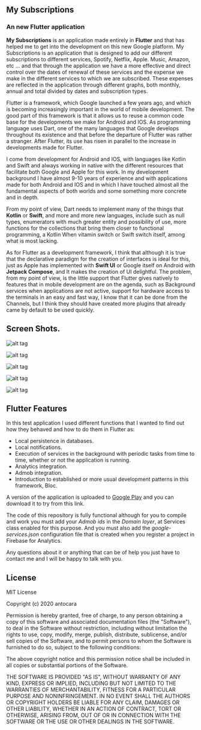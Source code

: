 ## My Subscriptions

### An new Flutter application

**My Subscriptions** is an application made entirely in **Flutter** and that has helped me to get into the development on this new Google platform. 
My Subscriptions is an application that is designed to add our different subscriptions to different services, Spotify, Netflix, Apple. Music, Amazon, etc ... and that through the application we have a more effective and direct control over the dates of renewal of these services and the expense we make in the different services to which we are subscribed.
These expenses are reflected in the application through different graphs, both monthly, annual and total divided by dates and subscription types.


Flutter is a framework, which Google launched a few years ago, and which is becoming increasingly important in the world of mobile development. The good part of this framework is that it allows us to reuse a common code base for the developments we make for Android and IOS. As programming language uses Dart, one of the many languages ​​that Google develops throughout its existence and that before the departure of Flutter was rather a stranger. After Flutter, its use has risen in parallel to the increase in developments made for Flutter.

I come from development for Android and IOS, with languages ​​like Kotlin and Swift and always working in native with the different resources that facilitate both Google and Apple for this work. In my development background I have almost 9-10 years of experience and with applications made for both Android and IOS and in which I have touched almost all the fundamental aspects of both worlds and some something more concrete and in depth.

From my point of view, Dart needs to implement many of the things that **Kotlin** or **Swift**, and more and more new languages, include such as null types, enumerators with much greater entity and possibility of use, more functions for the collections that bring them closer to functional programming, a Kotlin When vitamin switch or Swift switch itself, among what is most lacking.

As for Flutter as a development framework, I think that although it is true that the declarative paradigm for the creation of interfaces is ideal for this, just as Apple has implemented with **Swift UI** or Google itself on Android with **Jetpack Compose**, and It makes the creation of UI delightful. The problem, from my point of view, is the little support that Flutter gives natively to features that in mobile development are on the agenda, such as Background services when applications are not active, support for hardware access to the terminals in an easy and fast way, I know that it can be done from the Channels, but I think they should have created more plugins that already came by default to be used quickly.


## Screen Shots.

![alt tag](https://i.imgur.com/aYVfYz3.png "Subscriptions list")

![alt tag](https://i.imgur.com/O4FjEh5.png "Create subscription")

![alt tag](https://i.imgur.com/T0SqpGl.png "Subscription detail")

![alt tag](https://i.imgur.com/a7513S5.png "Finances")

![alt tag](https://i.imgur.com/eyp7WKM.png "Finances")


## Flutter Features

In this test application I used different functions that I wanted to find out how they behaved and how to do them in Flutter as:
- Local persistence in databases.
- Local notifications.
- Execution of services in the background with periodic tasks from time to time, whether or not the application is running.
- Analytics integration.
- Admob integration.
- Introduction to established or more usual development patterns in this framework, Bloc.

A version of the application is uploaded to [Google Play](https://play.google.com/store/apps/details?id=com.antocara.subscriptions) and you can download it to try from this link.

The code of this repository is fully functional although for you to compile and work you must add your *Admob ids* in the *Domain layer*, at Services class enabled for this purpose. 
And you must also add the *google-services.json* configuration file that is created when you register a project in Firebase for Analytics.

Any questions about it or anything that can be of help you just have to contact me and I will be happy to talk with you.


## License

MIT License

Copyright (c) 2020 antocara

Permission is hereby granted, free of charge, to any person obtaining a copy of this software and associated documentation files (the "Software"), to deal in the Software without restriction, including without limitation the rights to use, copy, modify, merge, publish, distribute, sublicense, and/or sell copies of the Software, and to permit persons to whom the Software is furnished to do so, subject to the following conditions:

The above copyright notice and this permission notice shall be included in all copies or substantial portions of the Software.

THE SOFTWARE IS PROVIDED "AS IS", WITHOUT WARRANTY OF ANY KIND, EXPRESS OR IMPLIED, INCLUDING BUT NOT LIMITED TO THE WARRANTIES OF MERCHANTABILITY, FITNESS FOR A PARTICULAR PURPOSE AND NONINFRINGEMENT. IN NO EVENT SHALL THE AUTHORS OR COPYRIGHT HOLDERS BE LIABLE FOR ANY CLAIM, DAMAGES OR OTHER LIABILITY, WHETHER IN AN ACTION OF CONTRACT, TORT OR OTHERWISE, ARISING FROM, OUT OF OR IN CONNECTION WITH THE SOFTWARE OR THE USE OR OTHER DEALINGS IN THE SOFTWARE.
 


